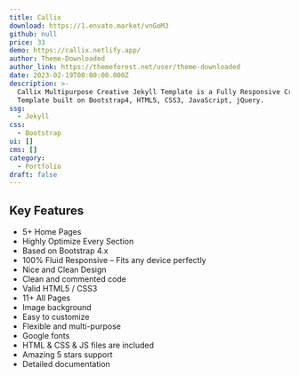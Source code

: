 ```yaml
---
title: Callix
download: https://1.envato.market/vnGoM3
github: null
price: 33
demo: https://callix.netlify.app/
author: Theme-Downloaded
author_link: https://themeforest.net/user/theme-downloaded
date: 2023-02-19T00:00:00.000Z
description: >-
  Callix Multipurpose Creative Jekyll Template is a Fully Responsive Creative
  Template built on Bootstrap4, HTML5, CSS3, JavaScript, jQuery.
ssg:
  - Jekyll
css:
  - Bootstrap
ui: []
cms: []
category:
  - Portfolio
draft: false
---
```

## Key Features

- 5+ Home Pages
- Highly Optimize Every Section
- Based on Bootstrap 4.x
- 100% Fluid Responsive – Fits any device perfectly
- Nice and Clean Design
- Clean and commented code
- Valid HTML5 / CSS3
- 11+ All Pages
- Image background
- Easy to customize
- Flexible and multi-purpose
- Google fonts
- HTML & CSS & JS files are included
- Amazing 5 stars support
- Detailed documentation
